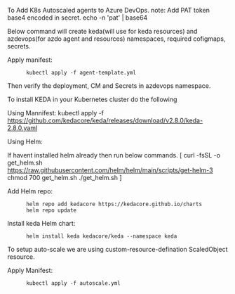 To Add K8s Autoscaled agents to Azure DevOps.
note: Add PAT token base4 encoded in secret.
echo -n 'pat' | base64

Below command will create keda(will use for keda resources) and azdevops(for azdo agent and resources) namespaces, required cofigmaps, secrets. 

Apply manifest:

          kubectl apply -f agent-template.yml    


Then verify the deployment, CM and Secrets in azdevops namespace.


To install KEDA in your Kubernetes cluster do the following

Using Mannifest: 
          kubectl apply -f https://github.com/kedacore/keda/releases/download/v2.8.0/keda-2.8.0.yaml

Using Helm: 

If havent installed helm already then run below commands. 
[
curl -fsSL -o get_helm.sh https://raw.githubusercontent.com/helm/helm/main/scripts/get-helm-3
chmod 700 get_helm.sh
./get_helm.sh
]

Add Helm repo:

          helm repo add kedacore https://kedacore.github.io/charts
          helm repo update

Install keda Helm chart:

          helm install keda kedacore/keda --namespace keda

To setup auto-scale we are using custom-resource-defination ScaledObject resource.

Apply Manifest:

          kubectl apply -f autoscale.yml 
